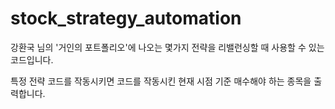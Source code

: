 # stock_strategy_automation
강환국 님의 '거인의 포트폴리오'에 나오는 몇가지 전략을 리밸런싱할 때 사용할 수 있는 코드입니다.

특정 전략 코드를 작동시키면 코드를 작동시킨 현재 시점 기준 매수해야 하는 종목을 출력합니다.
